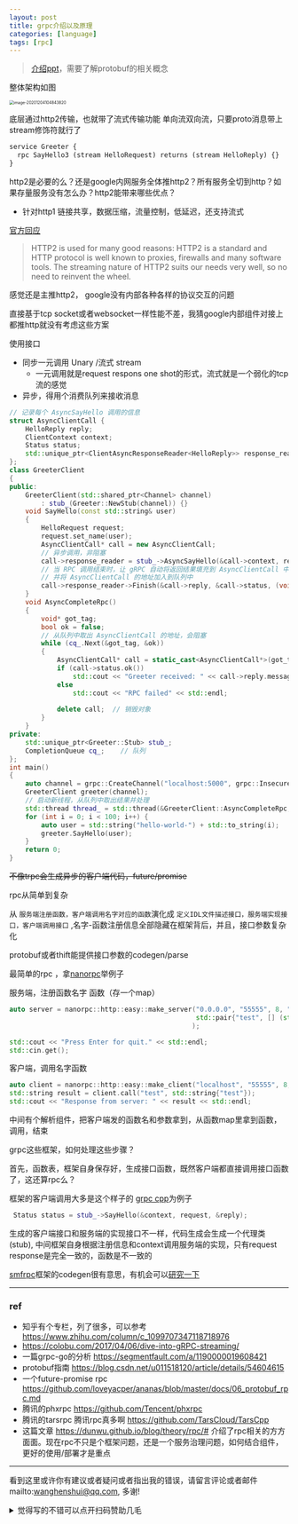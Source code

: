 ```yaml
---
layout: post
title: grpc介绍以及原理
categories: [language]
tags: [rpc]
---
```




> [介绍ppt](https://platformlab.stanford.edu/Seminar%20Talks/gRPC.pdf)，需要了解protobuf的相关概念



整体架构如图

<img src="/Users/wqw/wqw/wanghenshui.github.io/assets/image-20201204104843820.png" alt="image-20201204104843820" style="zoom:50%;" />



底层通过http2传输，也就带了流式传输功能 单向流双向流，只要proto消息带上 stream修饰符就行了

```protobuf
service Greeter {
  rpc SayHello3 (stream HelloRequest) returns (stream HelloReply) {}
}
```

http2是必要的么？还是google内网服务全体推http2？所有服务全切到http？如果存量服务没有怎么办？http2能带来哪些优点？

- 针对http1 链接共享，数据压缩，流量控制，低延迟，还支持流式

[官方回应](https://github.com/grpc/grpc/issues/6292) 

> HTTP2 is used for many good reasons: HTTP2 is a standard and HTTP  protocol is well known to proxies, firewalls and many software tools.  The streaming nature of HTTP2 suits our needs very well, so no need to  reinvent the wheel.



感觉还是主推http2， google没有内部各种各样的协议交互的问题

直接基于tcp socket或者websocket一样性能不差，我猜google内部组件对接上都推http就没有考虑这些方案



使用接口

- 同步一元调用 Unary 	/流式 stream
  - 一元调用就是request respons one shot的形式，流式就是一个弱化的tcp流的感觉
- 异步，得用个消费队列来接收消息

```c++
// 记录每个 AsyncSayHello 调用的信息
struct AsyncClientCall {
    HelloReply reply;
    ClientContext context;
    Status status;
    std::unique_ptr<ClientAsyncResponseReader<HelloReply>> response_reader;
};
class GreeterClient 
{
public:
    GreeterClient(std::shared_ptr<Channel> channel)
        : stub_(Greeter::NewStub(channel)) {}
    void SayHello(const std::string& user) 
    {
        HelloRequest request;
        request.set_name(user);
        AsyncClientCall* call = new AsyncClientCall;
        // 异步调用，非阻塞
        call->response_reader = stub_->AsyncSayHello(&call->context, request, &cq_);
        // 当 RPC 调用结束时，让 gRPC 自动将返回结果填充到 AsyncClientCall 中
        // 并将 AsyncClientCall 的地址加入到队列中
        call->response_reader->Finish(&call->reply, &call->status, (void*)call);
    }
    void AsyncCompleteRpc() 
    {
        void* got_tag;
        bool ok = false;
        // 从队列中取出 AsyncClientCall 的地址，会阻塞
        while (cq_.Next(&got_tag, &ok)) 
        {
            AsyncClientCall* call = static_cast<AsyncClientCall*>(got_tag);
            if (call->status.ok())
                std::cout << "Greeter received: " << call->reply.message() << std::endl;
            else
                std::cout << "RPC failed" << std::endl;
			
            delete call;  // 销毁对象 
        }
    }
private:
    std::unique_ptr<Greeter::Stub> stub_;
    CompletionQueue cq_;    // 队列
};
int main()
{
    auto channel = grpc::CreateChannel("localhost:5000", grpc::InsecureChannelCredentials());
    GreeterClient greeter(channel);
    // 启动新线程，从队列中取出结果并处理
    std::thread thread_ = std::thread(&GreeterClient::AsyncCompleteRpc, &greeter);
    for (int i = 0; i < 100; i++) {
        auto user = std::string("hello-world-") + std::to_string(i);
        greeter.SayHello(user);
    }
    return 0;
}
```



~~不像trpc会生成异步的客户端代码，future/promise~~



rpc从简单到复杂

从 `服务端注册函数，客户端调用名字对应的函数`演化成 `定义IDL文件描述接口，服务端实现接口，客户端调用接口` ,名字-函数注册信息全部隐藏在框架背后，并且，接口参数复杂化 

protobuf或者thift能提供接口参数的codegen/parse 



最简单的rpc ，拿[nanorpc](https://github.com/tdv/nanorpc)举例子

服务端，注册函数名字 函数（存一个map）

```c++
auto server = nanorpc::http::easy::make_server("0.0.0.0", "55555", 8, "/api/",
                                               std::pair{"test", [] (std::string const &s) { return "Tested: " + s; } }
                                              );

std::cout << "Press Enter for quit." << std::endl;
std::cin.get();
```

客户端，调用名字函数

```c++
auto client = nanorpc::http::easy::make_client("localhost", "55555", 8, "/api/");
std::string result = client.call("test", std::string{"test"});
std::cout << "Response from server: " << result << std::endl;
```

中间有个解析组件，把客户端发的函数名和参数拿到，从函数map里拿到函数，调用，结束



grpc这些框架，如何处理这些步骤？

首先，函数表，框架自身保存好，生成接口函数，既然客户端都直接调用接口函数了，这还算rpc么？

框架的客户端调用大多是这个样子的 [grpc cpp](https://zhuanlan.zhihu.com/p/53367817)为例子

```cpp
 Status status = stub_->SayHello(&context, request, &reply);
```

生成的客户端接口和服务端的实现接口不一样，代码生成会生成一个代理类(stub), 中间框架自身根据注册信息和context调用服务端的实现，只有request response是完全一致的，函数是不一致的



[smfrpc](https://github.com/smfrpc/smf )框架的codegen很有意思，有机会可以[研究一下](https://smfrpc.github.io/smf/)

---

### ref

- 知乎有个专栏，列了很多，可以参考 https://www.zhihu.com/column/c_1099707347118718976
- https://colobu.com/2017/04/06/dive-into-gRPC-streaming/
- 一篇grpc-go的分析 https://segmentfault.com/a/1190000019608421
- protobuf指南 https://blog.csdn.net/u011518120/article/details/54604615
- 一个future-promise rpc https://github.com/loveyacper/ananas/blob/master/docs/06_protobuf_rpc.md
- 腾讯的phxrpc https://github.com/Tencent/phxrpc
- 腾讯的tarsrpc 腾讯rpc真多啊 https://github.com/TarsCloud/TarsCpp
- 这篇文章 https://dunwu.github.io/blog/theory/rpc/# 介绍了rpc相关的方方面面。现在rpc不只是个框架问题，还是一个服务治理问题，如何结合组件，更好的使用/部署才是重点

---

看到这里或许你有建议或者疑问或者指出我的错误，请留言评论或者邮件mailto:wanghenshui@qq.com, 多谢! 
<details>
<summary>觉得写的不错可以点开扫码赞助几毛</summary>
<img src="https://wanghenshui.github.io/assets/wepay.png" alt="微信转账">
</details>